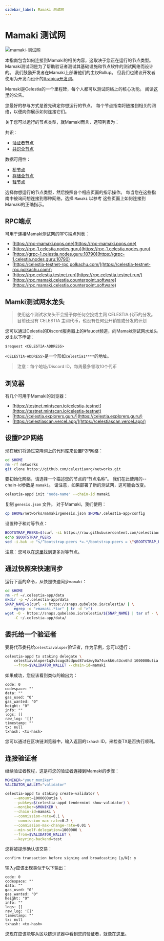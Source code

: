 ```yaml
---
sidebar_label: Mamaki 测试网
---
```


# Mamaki 测试网

![mamaki-测试网](/img/mamaki.png)

本指南包含如何连接到Mamaki的相关内容，这取决于您正在运行的节点类型。 Mamaki测试网是为了帮助验证者测试其基础设施和节点软件的测试网络而设计的。 我们鼓励开发者在Mamaki上部署他们的主权Rollup。 但我们也建议开发者使用为开发而设计的[Arabica开发网](./arabica-devnet.md)。

Mamaki是Celestia的一个里程碑，每个人都可以测试网络上的核心功能。 阅读[这里](https://blog.celestia.org/celestia-testnet-introduces-alpha-data-availability-api/)的公告。

您最好的参与方式是首先确定你想运行的节点。 每个节点指南将链接到相关的网络，以便向你展示如何连接它们。

关于您可以运行的节点类型，就Mamaki而言，选项列表为：

共识：

* [验证者节点](./validator-node.md)
* [共识全节点](./consensus-full-node.md)

数据可用性：

* [桥节点](./bridge-node.md)
* [存储全节点](./full-storage-node.md)
* [轻节点](./light-node.md)

选择你想运行的节点类型，然后按照各个相应页面的指示操作。 每当您在这些指南中被询问想连接到哪种网络，选择 `Mamaki` 以参考 这些页面上如何连接到Mamaki的正确指示。

## RPC端点

可用于连接Mamaki测试网的RPC端点列表：

* [https://rpc-mamaki.pops.one](https://rpc-mamaki.pops.one)
* [https://rpc-1.celestia.nodes.guru](https://rpc-1.celestia.nodes.guru)
* [https://grpc-1.celestia.nodes.guru:10790](https://grpc-1.celestia.nodes.guru:10790)
* [https://celestia-testnet-rpc.polkachu.com/](https://celestia-testnet-rpc.polkachu.com/)
* [https://rpc.celestia.testnet.run](https://rpc.celestia.testnet.run/)
* [https://rpc.mamaki.celestia.counterpoint.software](https://rpc.mamaki.celestia.counterpoint.software)

## Mamki测试网水龙头

> 使用这个测试水龙头不会授予你任何空投或主网 CELESTIA 代币的分发。 目前还没有 CELESTIA 主网代币，也没有任何公开销售或分发的计划

您可以通过Celestia的Discord服务器上的#faucet频道，向Mamaki测试网水龙头发出以下申请：

```text
$request <CELESTIA-ADDRESS>
```

`<CELESTIA-ADDRESS>`是一个形如`celestia1****`的地址。

> 注意：每个地址/Discord ID，每周最多领取10个代币

## 浏览器

有几个可用于Mamaki的浏览器：

* [https://testnet.mintscan.io/celestia-testnet](https://testnet.mintscan.io/celestia-testnet)
* [https://celestia.explorers.guru/](https://celestia.explorers.guru/)
* [https://celestiascan.vercel.app/](https://celestiascan.vercel.app/)

## 设置P2P网络

现在我们将通过克隆网上的代码库来设置P2P网络：

```sh
cd $HOME
rm -rf networks
git clone https://github.com/celestiaorg/networks.git
```

要初始化网络，请选择一个描述您的节点的“节点名称”。 我们在此使用的--chain-id参数是 `mamaki`。 请注意，如果部署了新的测试网，这可能会改变。

```sh
celestia-appd init "node-name" --chain-id mamaki
```

复制 `genesis.json` 文件。 对于Mamaki，我们使用：

```sh
cp $HOME/networks/mamaki/genesis.json $HOME/.celestia-app/config
```

设置种子和对等节点：

<!-- markdownlint-disable MD013 -->
```sh
BOOTSTRAP_PEERS=$(curl -sL https://raw.githubusercontent.com/celestiaorg/networks/master/mamaki/bootstrap-peers.txt | tr -d '\n')
echo $BOOTSTRAP_PEERS
sed -i.bak -e "s/^bootstrap-peers *=.*/bootstrap-peers = \"$BOOTSTRAP_PEERS\"/" $HOME/.celestia-app/config/config.toml
```
<!-- markdownlint-enable MD013 -->

注意：您可以在[这里](https://github.com/celestiaorg/networks/blob/master/mamaki/peers.txt)找到更多对等节点。

## 通过快照来快速同步

运行下面的命令，从快照快速同步`mamaki`：

```sh
cd $HOME
rm -rf ~/.celestia-app/data
mkdir -p ~/.celestia-app/data
SNAP_NAME=$(curl -s https://snaps.qubelabs.io/celestia/ | \
    egrep -o ">mamaki.*tar" | tr -d ">")
wget -O - https://snaps.qubelabs.io/celestia/${SNAP_NAME} | tar xf - \
    -C ~/.celestia-app/data/
```

## 委托给一个验证者

要将代币委托给`celestiavaloper`验证者，作为示例，您可以运行：

```sh
celestia-appd tx staking delegate \
    celestiavaloper1q3v5cugc8cdpud87u4zwy0a74uxkk6u43cv6hd 1000000utia \
    --from=$VALIDATOR_WALLET --chain-id=mamaki
```

如果成功，您应该看到类似的输出为：

```console
code: 0
codespace: ""
data: ""
gas_used: "0"
gas_wanted: "0"
height: "0"
info: ""
logs: []
raw_log: '[]'
timestamp: ""
tx: null
txhash: <tx-hash>
```

您可以通过在区块链浏览器中，输入返回的`txhash` ID，来检查TX是否执行顺利。

## 连接验证者

继续验证者教程，这是将您的验证者连接到Mamaki的步骤：

```sh
MONIKER="your_moniker"
VALIDATOR_WALLET="validator"

celestia-appd tx staking create-validator \
    --amount=1000000utia \
    --pubkey=$(celestia-appd tendermint show-validator) \
    --moniker=$MONIKER \
    --chain-id=mamaki \
    --commission-rate=0.1 \
    --commission-max-rate=0.2 \
    --commission-max-change-rate=0.01 \
    --min-self-delegation=1000000 \
    --from=$VALIDATOR_WALLET \
    --keyring-backend=test
```

您将被提示确认该交易：

```console
confirm transaction before signing and broadcasting [y/N]: y
```

输入`y`应该出现类似于以下输出：

```console
code: 0
codespace: ""
data: ""
gas_used: "0"
gas_wanted: "0"
height: "0"
info: ""
logs: []
raw_log: '[]'
timestamp: ""
tx: null
txhash: <tx-hash>
```

您现在应该能够从区块链浏览器中看到您的验证者，就像[在这里](https://celestia.explorers.guru/)。
